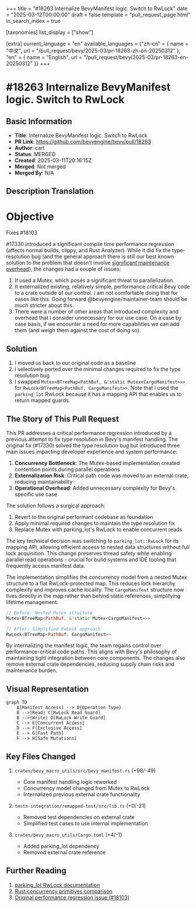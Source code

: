 +++
title = "#18263 Internalize BevyManifest logic. Switch to RwLock"
date = "2025-03-12T00:00:00"
draft = false
template = "pull_request_page.html"
in_search_index = true

[taxonomies]
list_display = ["show"]

[extra]
current_language = "en"
available_languages = {"zh-cn" = { name = "中文", url = "/pull_request/bevy/2025-03/pr-18263-zh-cn-20250312" }, "en" = { name = "English", url = "/pull_request/bevy/2025-03/pr-18263-en-20250312" }}
+++

# #18263 Internalize BevyManifest logic. Switch to RwLock

## Basic Information
- **Title**: Internalize BevyManifest logic. Switch to RwLock
- **PR Link**: https://github.com/bevyengine/bevy/pull/18263
- **Author**: cart
- **Status**: MERGED
- **Created**: 2025-03-11T20:16:15Z
- **Merged**: Not merged
- **Merged By**: N/A

## Description Translation
# Objective

Fixes #18103

#17330 introduced a significant compile time performance regression (affects normal builds, clippy, and Rust Analyzer). While it did fix the type-resolution bug (and the general approach there is still our best known solution to the problem that doesn't involve [significant maintenance overhead](https://github.com/bevyengine/bevy/issues/18103#issuecomment-2702724676)), the changes had a couple of issues:

1. It used a Mutex, which poses a significant threat to parallelization.
2. It externalized existing, relatively simple, performance critical Bevy code to a crate outside of our control. I am not comfortable doing that for cases like this. Going forward @bevyengine/maintainer-team should be much stricter about this.
3. There were a number of other areas that introduced complexity and overhead that I consider unnecessary for our use case. On a case by case basis, if we encounter a need for more capabilities we can add them (and weigh them against the cost of doing so).

## Solution

1. I moved us back to our original code as a baseline
2. I selectively ported over the minimal changes required to fix the type resolution bug
3. I swapped `Mutex<BTreeMap<PathBuf, &'static Mutex<CargoManifest>>>` for `RwLock<BTreeMap<PathBuf, CargoManifest>>`. Note that I used the `parking_lot` RwLock because it has a mapping API that enables us to return mapped guards.

## The Story of This Pull Request

This PR addresses a critical performance regression introduced by a previous attempt to fix type resolution in Bevy's manifest handling. The original fix (#17330) solved the type resolution bug but introduced three main issues impacting developer experience and system performance:

1. **Concurrency Bottleneck**: The Mutex-based implementation created contention points during parallel operations
2. **Externalization Risk**: Critical path code was moved to an external crate, reducing maintainability
3. **Operational Overhead**: Added unnecessary complexity for Bevy's specific use case

The solution follows a surgical approach:
1. Revert to the original performant codebase as foundation
2. Apply minimal required changes to maintain the type resolution fix
3. Replace Mutex with parking_lot's RwLock to enable concurrent reads

The key technical decision was switching to `parking_lot::RwLock` for its mapping API, allowing efficient access to nested data structures without full lock acquisition. This change preserves thread safety while enabling parallel read operations - crucial for build systems and IDE tooling that frequently access manifest data.

The implementation simplifies the concurrency model from a nested Mutex structure to a flat RwLock-protected map. This reduces lock hierarchy complexity and improves cache locality. The `CargoManifest` structure now lives directly in the map rather than behind static references, simplifying lifetime management.

```rust
// Before: Nested Mutex structure
Mutex<BTreeMap<PathBuf, &'static Mutex<CargoManifest>>>

// After: Simplified RwLock approach
RwLock<BTreeMap<PathBuf, CargoManifest>>
```

By internalizing the manifest logic, the team regains control over performance-critical code paths. This aligns with Bevy's philosophy of maintaining tight integration between core components. The changes also remove external crate dependencies, reducing supply chain risks and maintenance burden.

## Visual Representation

```mermaid
graph TD
    A[Manifest Access] --> B{Operation Type}
    B -->|Read| C[RwLock Read Guard]
    B -->|Write| D[RwLock Write Guard]
    C --> E[Concurrent Access]
    D --> F[Exclusive Access]
    E --> G[Fast Path]
    F --> H[Safe Mutations]
```

## Key Files Changed

1. `crates/bevy_macro_utils/src/bevy_manifest.rs` (+98/-49)
   - Core manifest handling logic reworked
   - Concurrency model changed from Mutex to RwLock
   - Internalized previous external crate functionality

2. `tests-integration/remapped-test/src/lib.rs` (+0/-21)
   - Removed test dependencies on external crate
   - Simplified test cases to use internal implementation

3. `crates/bevy_macro_utils/Cargo.toml` (+4/-1)
   - Added parking_lot dependency
   - Removed external crate reference

## Further Reading

1. [parking_lot RwLock documentation](https://docs.rs/parking_lot/latest/parking_lot/type.RwLock.html)
2. [Rust concurrency primitives comparison](https://github.com/rust-lang/rust/issues/93740)
3. [Original performance regression issue (#18103)](https://github.com/bevyengine/bevy/issues/18103)